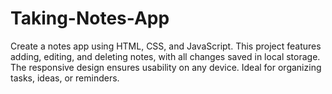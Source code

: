 # Taking-Notes-App
Create a notes app using HTML, CSS, and JavaScript. This project features adding, editing, and deleting notes, with all changes saved in local storage. The responsive design ensures usability on any device. Ideal for organizing tasks, ideas, or reminders. 
